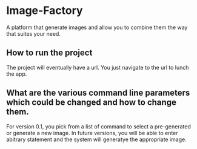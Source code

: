 # Image-Factory
A platform that generate images and allow you to combine them the way that suites your need.

## How to run the project
The project will eventually have a url. You just navigate to the url to lunch the app.

## What are the various command line parameters which could be changed and how to change them.
For version 0.1, you pick from a list of command to select a pre-generated or generate a new image. In future versions, you will be able to enter abitrary statement and the system will generatye the appropriate image.
